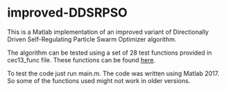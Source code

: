 # improved-DDSRPSO

This is a Matlab implementation of an improved variant of Directionally Driven Self-Regulating Particle Swarm Optimizer algorithm. 

The algorithm can be tested using a set of 28 test functions provided in cec13_func file. These functions can be found [here](https://al-roomi.org/multimedia/CEC_Database/CEC2013/RealParameterOptimization/CEC2013_RealParameterOptimization_TechnicalReport.pdf).  

To test the code just run main.m. The code was written using Matlab 2017. So some of the functions used might not work in older versions. 


